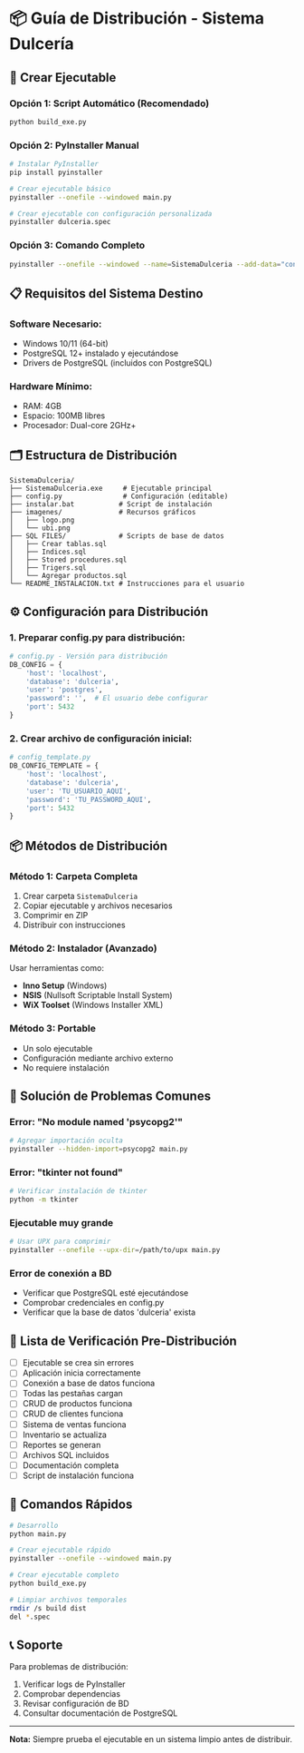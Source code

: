 # 📦 Guía de Distribución - Sistema Dulcería

## 🚀 Crear Ejecutable

### **Opción 1: Script Automático (Recomendado)**
```bash
python build_exe.py
```

### **Opción 2: PyInstaller Manual**
```bash
# Instalar PyInstaller
pip install pyinstaller

# Crear ejecutable básico
pyinstaller --onefile --windowed main.py

# Crear ejecutable con configuración personalizada
pyinstaller dulceria.spec
```

### **Opción 3: Comando Completo**
```bash
pyinstaller --onefile --windowed --name=SistemaDulceria --add-data="config.py;." --hidden-import=psycopg2 main.py
```

## 📋 **Requisitos del Sistema Destino**

### **Software Necesario:**
- Windows 10/11 (64-bit)
- PostgreSQL 12+ instalado y ejecutándose
- Drivers de PostgreSQL (incluidos con PostgreSQL)

### **Hardware Mínimo:**
- RAM: 4GB
- Espacio: 100MB libres
- Procesador: Dual-core 2GHz+

## 🗂️ **Estructura de Distribución**

```
SistemaDulceria/
├── SistemaDulceria.exe     # Ejecutable principal
├── config.py               # Configuración (editable)
├── instalar.bat           # Script de instalación
├── imagenes/              # Recursos gráficos
│   ├── logo.png
│   └── ubi.png
├── SQL FILES/             # Scripts de base de datos
│   ├── Crear tablas.sql
│   ├── Indices.sql
│   ├── Stored procedures.sql
│   ├── Trigers.sql
│   └── Agregar productos.sql
└── README_INSTALACION.txt # Instrucciones para el usuario
```

## ⚙️ **Configuración para Distribución**

### **1. Preparar config.py para distribución:**
```python
# config.py - Versión para distribución
DB_CONFIG = {
    'host': 'localhost',
    'database': 'dulceria',
    'user': 'postgres',
    'password': '',  # El usuario debe configurar
    'port': 5432
}
```

### **2. Crear archivo de configuración inicial:**
```python
# config_template.py
DB_CONFIG_TEMPLATE = {
    'host': 'localhost',
    'database': 'dulceria', 
    'user': 'TU_USUARIO_AQUI',
    'password': 'TU_PASSWORD_AQUI',
    'port': 5432
}
```

## 📦 **Métodos de Distribución**

### **Método 1: Carpeta Completa**
1. Crear carpeta `SistemaDulceria`
2. Copiar ejecutable y archivos necesarios
3. Comprimir en ZIP
4. Distribuir con instrucciones

### **Método 2: Instalador (Avanzado)**
Usar herramientas como:
- **Inno Setup** (Windows)
- **NSIS** (Nullsoft Scriptable Install System)
- **WiX Toolset** (Windows Installer XML)

### **Método 3: Portable**
- Un solo ejecutable
- Configuración mediante archivo externo
- No requiere instalación

## 🔧 **Solución de Problemas Comunes**

### **Error: "No module named 'psycopg2'"**
```bash
# Agregar importación oculta
pyinstaller --hidden-import=psycopg2 main.py
```

### **Error: "tkinter not found"**
```bash
# Verificar instalación de tkinter
python -m tkinter
```

### **Ejecutable muy grande**
```bash
# Usar UPX para comprimir
pyinstaller --onefile --upx-dir=/path/to/upx main.py
```

### **Error de conexión a BD**
- Verificar que PostgreSQL esté ejecutándose
- Comprobar credenciales en config.py
- Verificar que la base de datos 'dulceria' exista

## 📝 **Lista de Verificación Pre-Distribución**

- [ ] Ejecutable se crea sin errores
- [ ] Aplicación inicia correctamente
- [ ] Conexión a base de datos funciona
- [ ] Todas las pestañas cargan
- [ ] CRUD de productos funciona
- [ ] CRUD de clientes funciona
- [ ] Sistema de ventas funciona
- [ ] Inventario se actualiza
- [ ] Reportes se generan
- [ ] Archivos SQL incluidos
- [ ] Documentación completa
- [ ] Script de instalación funciona

## 🚀 **Comandos Rápidos**

```bash
# Desarrollo
python main.py

# Crear ejecutable rápido
pyinstaller --onefile --windowed main.py

# Crear ejecutable completo
python build_exe.py

# Limpiar archivos temporales
rmdir /s build dist
del *.spec
```

## 📞 **Soporte**

Para problemas de distribución:
1. Verificar logs de PyInstaller
2. Comprobar dependencias
3. Revisar configuración de BD
4. Consultar documentación de PostgreSQL

---
**Nota:** Siempre prueba el ejecutable en un sistema limpio antes de distribuir.